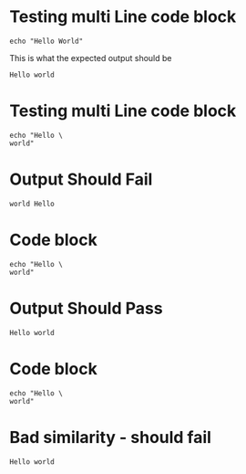 # Testing multi Line code block

```azurecli-interactive
echo "Hello World"
```
This is what the expected output should be
<!--expected_similarity=0.8-->
```text
Hello world
```


# Testing multi Line code block

```azurecli-interactive
echo "Hello \
world"
```

# Output Should Fail
<!--expected_similarity=0.9-->
```text
world Hello
```

# Code block

```azurecli-interactive
echo "Hello \
world"
```

# Output Should Pass
<!--expected_similarity=1.0-->
```text
Hello world
```

# Code block

```azurecli-interactive
echo "Hello \
world"
```

# Bad similarity - should fail
<!--expected_similarity=9.0-->
```text
Hello world
```

